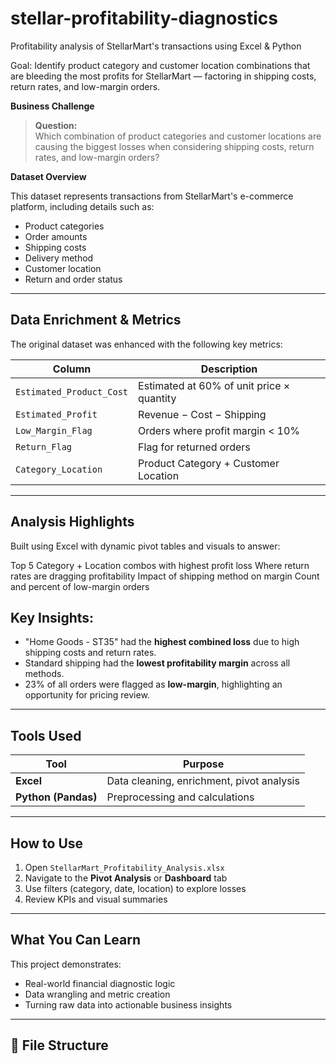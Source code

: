 # stellar-profitability-diagnostics
Profitability analysis of StellarMart's transactions using Excel &amp; Python

Goal: Identify product category and customer location combinations that are bleeding the most profits for StellarMart — factoring in shipping costs, return rates, and low-margin orders.

**Business Challenge**

> **Question:**  
Which combination of product categories and customer locations are causing the biggest losses when considering shipping costs, return rates, and low-margin orders?

**Dataset Overview**

This dataset represents transactions from StellarMart's e-commerce platform, including details such as:
- Product categories
- Order amounts
- Shipping costs
- Delivery method
- Customer location
- Return and order status

---

## Data Enrichment & Metrics

The original dataset was enhanced with the following key metrics:

| Column                  | Description |
|-------------------------|-------------|
| `Estimated_Product_Cost` | Estimated at 60% of unit price × quantity |
| `Estimated_Profit`       | Revenue − Cost − Shipping |
| `Low_Margin_Flag`        | Orders where profit margin < 10% |
| `Return_Flag`            | Flag for returned orders |
| `Category_Location`      | Product Category + Customer Location |

---

## Analysis Highlights

Built using Excel with dynamic pivot tables and visuals to answer:

Top 5 Category + Location combos with highest profit loss
Where return rates are dragging profitability
Impact of shipping method on margin
Count and percent of low-margin orders

## Key Insights:

- "Home Goods - ST35" had the **highest combined loss** due to high shipping costs and return rates.
- Standard shipping had the **lowest profitability margin** across all methods.
- 23% of all orders were flagged as **low-margin**, highlighting an opportunity for pricing review.

---

## Tools Used

| Tool     | Purpose                  |
|----------|--------------------------|
| **Excel**   | Data cleaning, enrichment, pivot analysis |
| **Python (Pandas)** | Preprocessing and calculations |

---

##  How to Use

1. Open `StellarMart_Profitability_Analysis.xlsx`
2. Navigate to the **Pivot Analysis** or **Dashboard** tab
3. Use filters (category, date, location) to explore losses
4. Review KPIs and visual summaries

---

## What You Can Learn

This project demonstrates:
- Real-world financial diagnostic logic
- Data wrangling and metric creation
- Turning raw data into actionable business insights

---

## 📂 File Structure

